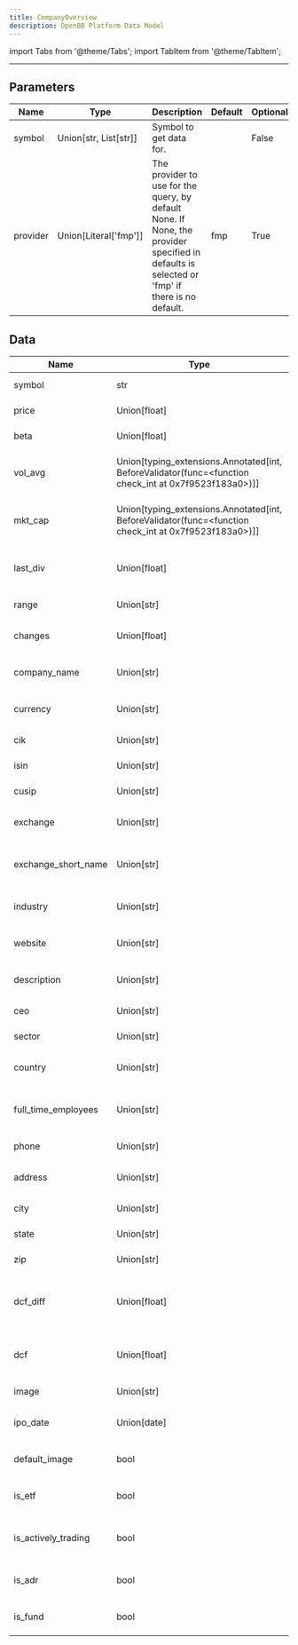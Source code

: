 ```yaml
---
title: CompanyOverview
description: OpenBB Platform Data Model
---
```



import Tabs from '@theme/Tabs';
import TabItem from '@theme/TabItem';


---

## Parameters

<Tabs>
<TabItem value="standard" label="Standard">

| Name | Type | Description | Default | Optional |
| ---- | ---- | ----------- | ------- | -------- |
| symbol | Union[str, List[str]] | Symbol to get data for. |  | False |
| provider | Union[Literal['fmp']] | The provider to use for the query, by default None. If None, the provider specified in defaults is selected or 'fmp' if there is no default. | fmp | True |
</TabItem>

</Tabs>

## Data

<Tabs>
<TabItem value="standard" label="Standard">

| Name | Type | Description |
| ---- | ---- | ----------- |
| symbol | str | Symbol to get data for. |
| price | Union[float] | Price of the company. |
| beta | Union[float] | Beta of the company. |
| vol_avg | Union[typing_extensions.Annotated[int, BeforeValidator(func=<function check_int at 0x7f9523f183a0>)]] | Volume average of the company. |
| mkt_cap | Union[typing_extensions.Annotated[int, BeforeValidator(func=<function check_int at 0x7f9523f183a0>)]] | Market capitalization of the company. |
| last_div | Union[float] | Last dividend of the company. |
| range | Union[str] | Range of the company. |
| changes | Union[float] | Changes of the company. |
| company_name | Union[str] | Company name of the company. |
| currency | Union[str] | Currency of the company. |
| cik | Union[str] | CIK of the company. |
| isin | Union[str] | ISIN of the company. |
| cusip | Union[str] | CUSIP of the company. |
| exchange | Union[str] | Exchange of the company. |
| exchange_short_name | Union[str] | Exchange short name of the company. |
| industry | Union[str] | Industry of the company. |
| website | Union[str] | Website of the company. |
| description | Union[str] | Description of the company. |
| ceo | Union[str] | CEO of the company. |
| sector | Union[str] | Sector of the company. |
| country | Union[str] | Country of the company. |
| full_time_employees | Union[str] | Full time employees of the company. |
| phone | Union[str] | Phone of the company. |
| address | Union[str] | Address of the company. |
| city | Union[str] | City of the company. |
| state | Union[str] | State of the company. |
| zip | Union[str] | Zip of the company. |
| dcf_diff | Union[float] | Discounted cash flow difference of the company. |
| dcf | Union[float] | Discounted cash flow of the company. |
| image | Union[str] | Image of the company. |
| ipo_date | Union[date] | IPO date of the company. |
| default_image | bool | If the image is the default image. |
| is_etf | bool | If the company is an ETF. |
| is_actively_trading | bool | If the company is actively trading. |
| is_adr | bool | If the company is an ADR. |
| is_fund | bool | If the company is a fund. |
</TabItem>

</Tabs>

